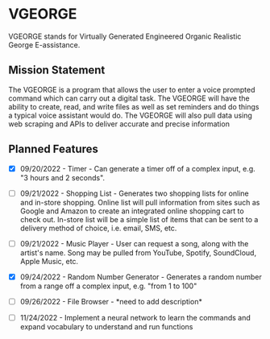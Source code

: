 
# VGEORGE

VGEORGE stands for Virtually Generated Engineered Organic Realistic George E-assistance.

## Mission Statement

The VGEORGE is a program that allows the user to enter a voice prompted command which can carry out a digital task. The VGEORGE will have the ability to create, read, and write files as well as set reminders and do things a typical voice assistant would do. The VGEORGE will also pull data using web scraping and APIs to deliver accurate and precise information


## Planned Features

- [x] 09/20/2022 - Timer - Can generate a timer off of a complex input, e.g. "3 hours and 2 seconds".

- [ ] 09/21/2022 - Shopping List - Generates two shopping lists for online and in-store shopping. Online list will pull information from sites such as Google and Amazon to create an integrated online shopping cart to check out. In-store list will be a simple list of items that can be sent to a delivery method of choice, i.e. email, SMS, etc.

- [ ] 09/21/2022 - Music Player - User can request a song, along with the artist's name. Song may be pulled from YouTube, Spotify, SoundCloud, Apple Music, etc.

- [x] 09/24/2022 - Random Number Generator - Generates a random number from a range off a complex input, e.g. "from 1 to 100"

- [ ] 09/26/2022 - File Browser - \*need to add description\*

- [ ] 11/24/2022 - Implement a neural network to learn the commands and expand vocabulary to understand and run functions